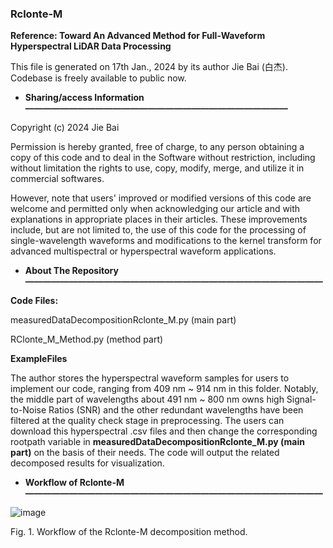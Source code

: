 ### Rclonte-M
**Reference: Toward An Advanced Method for Full-Waveform Hyperspectral LiDAR Data Processing**

This file is generated on 17th Jan., 2024 by its author Jie Bai (白杰). Codebase is freely available to public now.

- **Sharing/access Information——————————————————————————————**

Copyright (c) 2024 Jie Bai

Permission is hereby granted, free of charge, to any person obtaining a copy of this code and to deal in the Software without restriction, including without limitation the rights to use, copy, modify, merge, and utilize it in commercial softwares.

However, note that users' improved or modified versions of this code are welcome and permitted only when acknowledging our article and with explanations in appropriate places in their articles. These improvements include, but are not limited to, the use of this code for the processing of single-wavelength waveforms and modifications to the kernel transform for advanced multispectral or hyperspectral waveform applications.

- **About The Repository——————————————————————————————————**

**Code Files:**

 measuredDataDecompositionRclonte_M.py (main part)

 RClonte_M_Method.py (method part)

**ExampleFiles**

The author stores the hyperspectral waveform samples for users to implement our code, ranging from 409 nm ~ 914 nm in this folder. Notably, the middle part of wavelengths about 491 nm ~ 800 nm owns high Signal-to-Noise Ratios (SNR) and the other redundant wavelengths have been filtered at the quality check stage in preprocessing. The users can download this hyperspectral .csv files and then change the corresponding rootpath variable in **measuredDataDecompositionRclonte_M.py (main part)** on the basis of their needs. The code will output the related decomposed results for visualization.

- **Workflow of Rclonte-M——————————————————————————————————**

![image](https://github.com/Jie-Bai/Rclonte-M-TGRS/assets/37448920/5821b013-1dff-48dd-be35-628aaa97965bstyle="width:50%;)

Fig. 1. Workflow of the Rclonte-M decomposition method.






